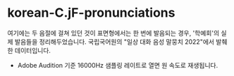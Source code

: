 # korean-C.jF-pronunciations

여기에는 두 음절에 걸쳐 있던 것이 표면형에서는 한 번에 발음되는 경우, '학예회'의 실제 발음들을 정리해두었습니다.
국립국어원의 "일상 대화 음성 말뭉치 2022"에서 발췌한 데이터입니다.
- Adobe Audition 기준 16000Hz 샘플링 레이트로 열면 원 속도로 재생됩니다.
